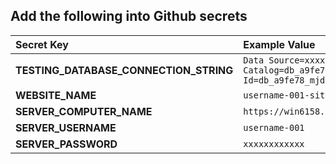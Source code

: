 ## Add the following into Github secrets

| Secret Key                             | Example Value                                                                                                        |
| :------------------------------------- | :------------------------------------------------------------------------------------------------------------------- |
| **TESTING_DATABASE_CONNECTION_STRING** | `Data Source=xxxx;Initial Catalog=db_a9fe78_mjdattendancedev;User Id=db_a9fe78_mjdattendancedev_admin;Password=xxxx` |
| **WEBSITE_NAME**                       | `username-001-site1`                                                                                                 |
| **SERVER_COMPUTER_NAME**               | `https://win6158.site4now.net:8172`                                                                                  |
| **SERVER_USERNAME**                    | `username-001`                                                                                                       |
| **SERVER_PASSWORD**                    | `xxxxxxxxxxxx`                                                                                                       |
